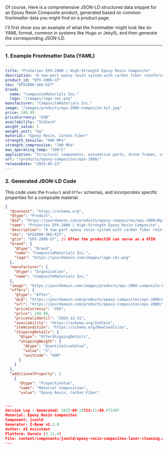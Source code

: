 Of course. Here is a comprehensive JSON-LD structured data snippet for an Epoxy Resin Composite product, generated based on common frontmatter data you might find on a product page.

I'll first show you an example of what the frontmatter might look like (in YAML format, common in systems like Hugo or Jekyll), and then generate the corresponding JSON-LD.

---

### 1. Example Frontmatter Data (YAML)

```yaml
---
title: "ProSeries EPX-2000 | High-Strength Epoxy Resin Composite"
description: "A two-part epoxy resin system with carbon fiber reinforcement for high-performance automotive and aerospace applications. Offers exceptional tensile strength and thermal stability."
product_id: "EPX-2000-CF"
sku: "EPX2000-5KG-KIT"
brand:
  name: "CompositeMaterials Inc."
  logo: "/images/logo-cmi.png"
manufacturer: "CompositeMaterials Inc."
image: "/images/products/epx-2000-composite-kit.jpg"
price: 249.99
priceCurrency: "USD"
availability: "InStock"
weight_value: 5
weight_unit: "kg"
material: "Epoxy Resin, Carbon Fiber"
strength_tensile: "900 MPa"
strength_compressive: "700 MPa"
max_operating_temp: "180°C"
application: "Structural components, automotive parts, drone frames, custom fabrication"
url: "/products/epoxy-composites/epx-2000/"
releaseDate: "2023-05-15"
---
```

### 2. Generated JSON-LD Code

This code uses the `Product` and `Offer` schemas, and incorporates specific properties for a composite material.

```json
{
  "@context": "https://schema.org",
  "@type": "Product",
  "@id": "https://yourdomain.com/products/epoxy-composites/epx-2000/#product",
  "name": "ProSeries EPX-2000 | High-Strength Epoxy Resin Composite",
  "description": "A two-part epoxy resin system with carbon fiber reinforcement for high-performance automotive and aerospace applications. Offers exceptional tensile strength and thermal stability.",
  "sku": "EPX2000-5KG-KIT",
  "gtin": "EPX-2000-CF", // Often the productID can serve as a GTIN
  "brand": {
    "@type": "Brand",
    "name": "CompositeMaterials Inc.",
    "logo": "https://yourdomain.com/images/logo-cmi.png"
  },
  "manufacturer": {
    "@type": "Organization",
    "name": "CompositeMaterials Inc."
  },
  "image": "https://yourdomain.com/images/products/epx-2000-composite-kit.jpg",
  "offers": {
    "@type": "Offer",
    "@id": "https://yourdomain.com/products/epoxy-composites/epx-2000/#offer",
    "url": "https://yourdomain.com/products/epoxy-composites/epx-2000/",
    "priceCurrency": "USD",
    "price": 249.99,
    "priceValidUntil": "2024-12-31",
    "availability": "https://schema.org/InStock",
    "itemCondition": "https://schema.org/NewCondition",
    "shippingDetails": {
      "@type": "OfferShippingDetails",
      "shippingWeight": {
        "@type": "QuantitativeValue",
        "value": "5",
        "unitCode": "KGM"
      }
    }
  },
  "additionalProperty": [
    {
      "@type": "PropertyValue",
      "name": "Material Composition",
      "value": "Epoxy Resin, Carbon Fiber"


---
Version Log - Generated: 2025-09-10T23:21:08.971487
Material: Epoxy Resin Composites
Component: jsonld
Generator: Z-Beam v2.1.0
Author: AI Assistant
Platform: Darwin (3.12.4)
File: content/components/jsonld/epoxy-resin-composites-laser-cleaning.md
---